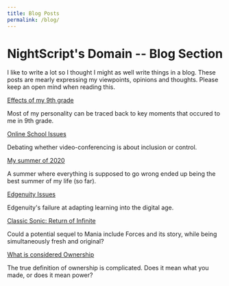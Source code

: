 ```yaml
---
title: Blog Posts
permalink: /blog/
---
```


# NightScript's Domain -- Blog Section
I like to write a lot so I thought I might as well write things in a blog. These posts are mearly expressing my viewpoints, opinions and thoughts. Please keep an open mind when reading this.

<div class="row row-cols-1 row-cols-md-2 row-cols-xl-3 row-cols-xxl-4 g-4">
	<div class="col">
		<div class="card shareCard h-100">
			<div class="card-body">
				<a class="h5 card-title" href="/blog/effects-of-9th-grade">Effects of my 9th grade</a>
				<p class="card-text">Most of my personality can be traced back to key moments that occured to me in 9th grade.</p>
				<noscript class="card-text noShare"></noscript>
			</div>
		</div>
	</div>
	<div class="col">
		<div class="card shareCard h-100">
			<div class="card-body">
				<a class="h5 card-title" href="/blog/online-school-issues">Online School Issues</a>
				<p class="card-text">Debating whether video-conferencing is about inclusion or control.</p>
				<noscript class="card-text noShare"></noscript>
			</div>
		</div>
	</div>
	<div class="col">
		<div class="card shareCard h-100">
			<div class="card-body">
				<a class="h5 card-title" href="/blog/summer-2020">My summer of 2020</a>
				<p class="card-text">A summer where everything is supposed to go wrong ended up being the best summer of my life (so far).</p>
				<noscript class="card-text noShare"></noscript>
			</div>
		</div>
	</div>
	<div class="col">
		<div class="card shareCard h-100">
			<div class="card-body">
				<a class="h5 card-title" href="/blog/edgenuity-issues">Edgenuity Issues</a>
				<p class="card-text">Edgenuity's failure at adapting learning into the digital age.</p>
				<noscript class="card-text noShare"></noscript>
			</div>
		</div>
	</div>
	<div class="col">
		<div class="card shareCard h-100">
			<div class="card-body">
				<a class="h5 card-title" href="/blog/sonic-return-of-infinite">Classic Sonic: Return of Infinite</a>
				<p class="card-text">Could a potential sequel to Mania include Forces and its story, while being simultaneously fresh and original?</p>
				<noscript class="card-text noShare"></noscript>
			</div>
		</div>
	</div>
	<div class="col">
		<div class="card shareCard h-100">
			<div class="card-body">
				<a class="h5 card-title" href="/blog/ownership-issues">What is considered Ownership</a>
				<p class="card-text">The true definition of ownership is complicated. Does it mean what you made, or does it mean power?</p>
				<noscript class="card-text noShare"></noscript>
			</div>
		</div>
	</div>
</div>